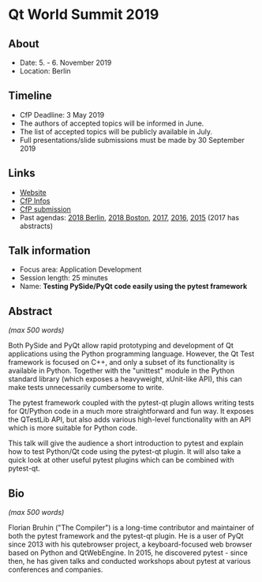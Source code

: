 # Qt World Summit 2019

## About

- Date: 5. - 6. November 2019
- Location: Berlin

## Timeline

- CfP Deadline: 3 May 2019
- The authors of accepted topics will be informed in June.
- The list of accepted topics will be publicly available in July.
- Full presentations/slide submissions must be made by 30 September 2019

## Links

- [Website](https://www.qt.io/qtws19/home)
- [CfP Infos](https://blog.qt.io/blog/2019/03/27/qt-world-summit-2019-call-presentations-open/)
- [CfP submission](https://www.surveymonkey.com/r/K7PMKC8)
- Past agendas: [2018 Berlin](https://www.qtworldsummit.com/2018/berlin/), [2018 Boston](https://www.qtworldsummit.com/2018/boston/), [2017](https://www.qtworldsummit.com/2017/agenda/), [2016](https://www.qtworldsummit.com/2016/agenda/), [2015](https://www.qtworldsummit.com/2015/agenda/) (2017 has abstracts)

## Talk information

- Focus area: Application Development
- Session length: 25 minutes
- Name: **Testing PySide/PyQt code easily using the pytest framework**

## Abstract

*(max 500 words)*

Both PySide and PyQt allow rapid prototyping and development of Qt applications
using the Python programming language. However, the Qt Test framework is focused
on C++, and only a subset of its functionality is available in Python.
Together with the "unittest" module in the Python standard library (which exposes
a heavyweight, xUnit-like API), this can make tests unnecessarily cumbersome to
write.

The pytest framework coupled with the pytest-qt plugin allows writing tests for
Qt/Python code in a much more straightforward and fun way. It exposes the
QTestLib API, but also adds various high-level functionality with an API which
is more suitable for Python code.

This talk will give the audience a short introduction to pytest and explain how
to test Python/Qt code using the pytest-qt plugin. It will also take a quick
look at other useful pytest plugins which can be combined with pytest-qt.

## Bio

*(max 500 words)*

Florian Bruhin ("The Compiler") is a long-time contributor and maintainer of
both the pytest framework and the pytest-qt plugin. He is a user of PyQt since
2013 with his qutebrowser project, a keyboard-focused web browser based on
Python and QtWebEngine. In 2015, he discovered pytest - since then, he has given
talks and conducted workshops about pytest at various conferences and companies.
